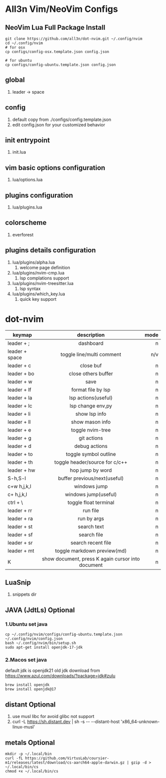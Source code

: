 # All3n Vim/NeoVim Configs

## NeoVim Lua Full Package Install
```
git clone https://github.com/all3n/dot-nvim.git ~/.config/nvim
cd ~/.config/nvim
# for osx
cp configs/config-osx.template.json config.json

# for ubuntu
cp configs/config-ubuntu.template.json config.json
```
## global 
1. leader -> space

## config
1. default copy from ./configs/config.template.json 
2. edit config.json for your customized behavior

## init entrypoint
1. init.lua

## vim basic options configuration
1. lua/options.lua

## plugins configuration
1. lua/plugins.lua

## colorscheme
1. everforest

## plugins details configuration
1. lua/plugins/alpha.lua
    1. welcome page definition
1. lua/plugins/nvim-cmp.lua
    1. lsp complations support
1. lua/plugins/nvim-treesitter.lua
    1. lsp syntax 
1. lua/plugins/which_key.lua
    1. quick key support
# dot-nvim

| keymap   |      description      |  mode |
|----------|:-------------:|------:|
| leader + ;   |dashboard|n|
| leader + space |  toggle line/multi comment | n/v|
| leader + c     |close buf |n|
| leader + bo     |close others buffer |n|
| leader + w     |save |n|
| leader + lf   |  format file by lsp |n |
| leader + la   |lsp actions(useful)|n|
| leader + lc   |lsp change env,py|n|
| leader + li   |show lsp info|n|
| leader + lI   |show mason info|n|
| leader + e     |toggle nvim-tree |n|
| leader + g     |git actions |n|
| leader + d     |debug actions |n|
| leader + to    |toggle symbol outline|n|
| leader + th    |toggle header/source for c/c++|n|
| leader + hw    |hop jump by word|n|
| S-h,S-l        |buffer previous/next(useful)|n|
| c+w h,j,k,l    |windows jump|n|
| c+  h,j,k,l      |windows jump(useful)|n|
| ctrl + \       |toggle float terminal|n|
| leader + rr     |run file |n|
| leader + ra     |run by args |n|
| leader + st     |search text |n|
| leader + sf     |search file |n|
| leader + sr     |search recent file |n|
| leader + mt     |toggle markdown preview(md) |n|
| K     |show document, press K again cursor into document|n|


## LuaSnip
1. snippets dir



## JAVA (JdtLs) Optional
### 1.Ubuntu set java 
```
cp ~/.config/nvim/configs/config-ubuntu.template.json ~/.config/nvim/config.json
bash ~/.config/nvim/bin/setup.sh
sudo apt-get install openjdk-17-jdk
```

### 2.Macos set java
default jdk is openjdk21
old jdk download from https://www.azul.com/downloads/?package=jdk#zulu
```
brew install openjdk
brew install openjdk@17
```

## distant Optional
1. use musl libc for avoid glibc not support
1. curl -L https://sh.distant.dev | sh -s -- --distant-host 'x86_64-unknown-linux-musl'



## metals Optional
```
mkdir -p ~/.local/bin
curl -fL https://github.com/VirtusLab/coursier-m1/releases/latest/download/cs-aarch64-apple-darwin.gz | gzip -d > ~/.local/bin/cs
chmod +x ~/.local/bin/cs
```
